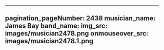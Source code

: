 ------
pagination_pageNumber: 2438
musician_name: James Bay
band_name: 
img_src: images/musician2478.png
onmouseover_src: images/musician2478.1.png
------